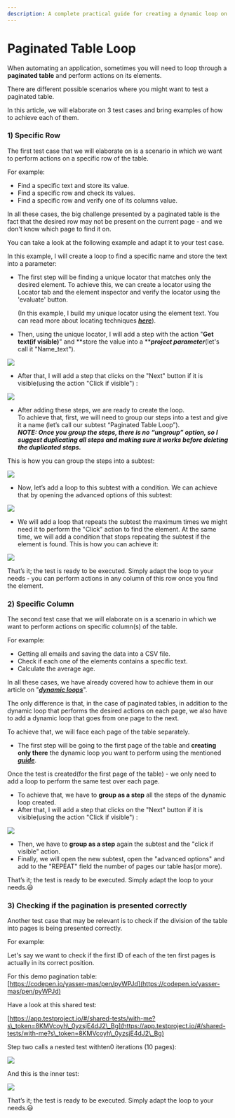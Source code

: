 ```yaml
---
description: A complete practical guide for creating a dynamic loop on Paginated Tables
---
```


# Paginated Table Loop

When automating an application, sometimes you will need to loop through a **paginated table** and perform actions on its elements.

There are different possible scenarios where you might want to test a paginated table.

In this article, we will elaborate on 3 test cases and bring examples of how to achieve each of them.

### **1) Specific Row** <a href="#h_215c48c642" id="h_215c48c642"></a>

The first test case that we will elaborate on is a scenario in which we want to perform actions on a specific row of the table.

For example:

* Find a specific text and store its value.
* Find a specific row and check its values.
* Find a specific row and verify one of its columns value.

In all these cases, the big challenge presented by a paginated table is the fact that the desired row may not be present on the current page - and we don't know which page to find it on.

You can take a look at the following example and adapt it to your test case.

In this example, I will create a loop to find a specific name and store the text into a parameter:

*   The first step will be finding a unique locator that matches only the desired element. To achieve this, we can create a locator using the Locator tab and the element inspector and verify the locator using the 'evaluate' button.

    (In this example, I build my unique locator using the element text. You can read more about locating techniques [_**here**_](https://intercom.help/testprojectio/en/articles/4206256-mastering-element-locating-techniques-and-relative-xpath-writing-skill)).
* Then, using the unique locator, I will add a step with the action "**Get text(if visible)**" and **store the value into a **_**project parameter**_(let's call it "Name\_text").

![](https://downloads.intercomcdn.com/i/o/466933547/39c6fc41b4fe3c1aa0f6f343/image.png)

* After that, I will add a step that clicks on the "Next" button if it is visible(using the action "Click if visible") :

![](https://downloads.intercomcdn.com/i/o/466938715/e8d5956def72cfc6dc121702/image.png)

* After adding these steps, we are ready to create the loop.\
  To achieve that, first, we will need to group our steps into a test and give it a name (let’s call our subtest “Paginated Table Loop”).\
  _**NOTE: Once you group the steps, there is no “ungroup” option, so I suggest duplicating all steps and making sure it works before deleting the duplicated steps.**_

This is how you can group the steps into a subtest:

![](https://downloads.intercomcdn.com/i/o/466943786/c95ff700fe167c1f72d2a542/image.png)

* Now, let’s add a loop to this subtest with a condition. We can achieve that by opening the advanced options of this subtest:

![](https://downloads.intercomcdn.com/i/o/466946772/eb3b39b8363b7de8526df9f6/image.png)

* We will add a loop that repeats the subtest the maximum times we might need it to perform the "Click" action to find the element. At the same time, we will add a condition that stops repeating the subtest if the element is found. This is how you can achieve it:

![](https://downloads.intercomcdn.com/i/o/466955471/7acf8913b412a27b39512c84/image.png)

That’s it; the test is ready to be executed. Simply adapt the loop to your needs - you can perform actions in any column of this row once you find the element.

### **2) Specific Column** <a href="#h_26fe16bc2a" id="h_26fe16bc2a"></a>

The second test case that we will elaborate on is a scenario in which we want to perform actions on specific column(s) of the table.

For example:

* Getting all emails and saving the data into a CSV file.
* Check if each one of the elements contains a specific text.
* Calculate the average age.

In all these cases, we have already covered how to achieve them in our article on "[_**dynamic loops**_](https://intercom.help/testprojectio/en/articles/5819795-dynamic-loop)".

The only difference is that, in the case of paginated tables, in addition to the dynamic loop that performs the desired actions on each page, we also have to add a dynamic loop that goes from one page to the next.

To achieve that, we will face each page of the table separately.

* The first step will be going to the first page of the table and **creating only there** the dynamic loop you want to perform using the mentioned [_**guide**_](https://intercom.help/testprojectio/en/articles/5819795-dynamic-loop).

Once the test is created(for the first page of the table) - we only need to add a loop to perform the same test over each page.

* To achieve that, we have to **group as a step** all the steps of the dynamic loop created.
* After that, I will add a step that clicks on the "Next" button if it is visible(using the action "Click if visible") :

![](https://downloads.intercomcdn.com/i/o/466938715/e8d5956def72cfc6dc121702/image.png)

* Then, we have to **group as a step** again the subtest and the "click if visible" action.
* Finally, we will open the new subtest, open the "advanced options" and add to the "REPEAT" field the number of pages our table has(or more).

That’s it; the test is ready to be executed. Simply adapt the loop to your needs.😃

### **3) Checking if the pagination is presented correctly** <a href="#h_94360d1b8e" id="h_94360d1b8e"></a>

Another test case that may be relevant is to check if the division of the table into pages is being presented correctly.

For example:

Let's say we want to check if the first ID of each of the ten first pages is actually in its correct position.

For this demo pagination table:\
﻿[https://codepen.io/yasser-mas/pen/pyWPJd](https://codepen.io/yasser-mas/pen/pyWPJd)

Have a look at this shared test:

[https://app.testproject.io/#/shared-tests/with-me?s\_token=8KMVcoyh\_0yzsjE4dJ2\_Bg](https://app.testproject.io/#/shared-tests/with-me?s\_token=8KMVcoyh\_0yzsjE4dJ2\_Bg)

Step two calls a nested test withten0 iterations (10 pages):

![](https://downloads.intercomcdn.com/i/o/366087598/e39812acb4f7c24f392fc7bb/Screen+Shot+2021-07-21+at+21.06.05.png)

And this is the inner test:

![](https://downloads.intercomcdn.com/i/o/366087659/9b96823281954fa76cdac390/Screen+Shot+2021-07-21+at+21.06.26.png)

That’s it; the test is ready to be executed. Simply adapt the loop to your needs.😃
